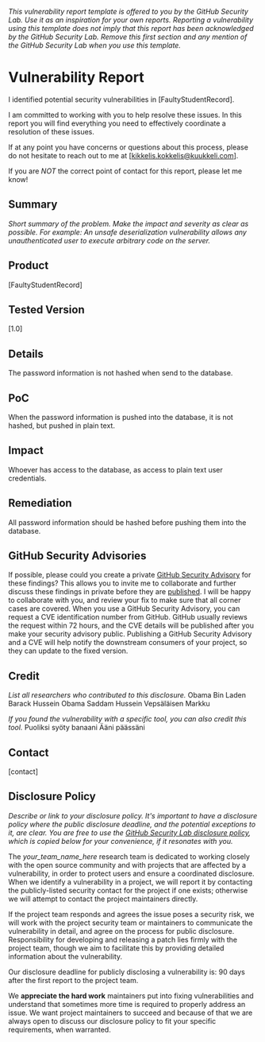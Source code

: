 *This vulnerability report template is offered to you by the GitHub Security Lab. Use it as an inspiration for your own reports. Reporting a vulnerability using this template does not imply that this report has been acknowledged by the GitHub Security Lab. Remove this first section and any mention of the GitHub Security Lab when you use this template.* 

# Vulnerability Report

I identified potential security vulnerabilities in [FaultyStudentRecord].

I am committed to working with you to help resolve these issues. In this report you will find everything you need to effectively coordinate a resolution of these issues.

If at any point you have concerns or questions about this process, please do not hesitate to reach out to me at [kikkelis.kokkelis@kuukkeli.com].

If you are _NOT_ the correct point of contact for this report, please let me know!

## Summary

*Short summary of the problem. Make the impact and severity as clear as possible. For example: An unsafe deserialization vulnerability allows any unauthenticated user to execute arbitrary code on the server.*

## Product

[FaultyStudentRecord]

## Tested Version

[1.0]

## Details

The password information is not hashed when send to the database.
## PoC

When the password information is pushed into the database, it is not hashed, but pushed in plain text.

## Impact

Whoever has access to the database, as access to plain text user credentials.

## Remediation

All password information should be hashed before pushing them into the database.

## GitHub Security Advisories

If possible, please could you create a private [GitHub Security Advisory](https://help.github.com/en/github/managing-security-vulnerabilities/creating-a-security-advisory) for these findings? This allows you to invite me to collaborate and further discuss these findings in private before they are [published](https://help.github.com/en/github/managing-security-vulnerabilities/publishing-a-security-advisory). I will be happy to collaborate with you, and review your fix to make sure that all corner cases are covered. 
When you use a GitHub Security Advisory, you can request a CVE identification number from GitHub. GitHub usually reviews the request within 72 hours, and the CVE details will be published after you make your security advisory public. Publishing a GitHub Security Advisory and a CVE will help notify the downstream consumers of your project, so they can update to the fixed version.

## Credit

*List all researchers who contributed to this disclosure.*
Obama Bin Laden
Barack Hussein Obama
Saddam Hussein
Vepsäläisen Markku

*If you found the vulnerability with a specific tool, you can also credit this tool.*
Puoliksi syöty banaani
Ääni päässäni

## Contact

[contact]

## Disclosure Policy

*Describe or link to your disclosure policy. It's important to have a disclosure policy where the public disclosure deadline, and the potential exceptions to it, are clear. You are free to use the [GitHub Security Lab disclosure policy](https://securitylab.github.com/advisories/#policy), which is copied below for your convenience, if it resonates with you.*

The *your_team_name_here* research team is dedicated to working closely with the open source community and with projects that are affected by a vulnerability, in order to protect users and ensure a coordinated disclosure. When we identify a vulnerability in a project, we will report it by contacting the publicly-listed security contact for the project if one exists; otherwise we will attempt to contact the project maintainers directly.

If the project team responds and agrees the issue poses a security risk, we will work with the project security team or maintainers to communicate the vulnerability in detail, and agree on the process for public disclosure. Responsibility for developing and releasing a patch lies firmly with the project team, though we aim to facilitate this by providing detailed information about the vulnerability.

Our disclosure deadline for publicly disclosing a vulnerability is: 90 days after the first report to the project team.

We **appreciate the hard work** maintainers put into fixing vulnerabilities and understand that sometimes more time is required to properly address an issue. We want project maintainers to succeed and because of that we are always open to discuss our disclosure policy to fit your specific requirements, when warranted.
